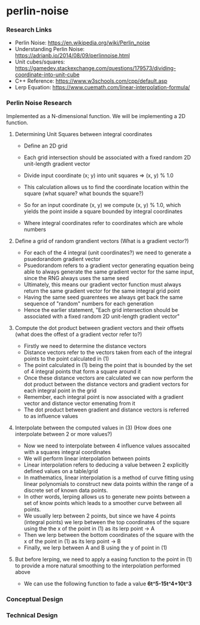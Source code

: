 # perlin-noise

### Research Links
+ Perlin Noise: https://en.wikipedia.org/wiki/Perlin_noise
+ Understanding Perlin Noise: https://adrianb.io/2014/08/09/perlinnoise.html
+ Unit cubes/squares: https://gamedev.stackexchange.com/questions/179573/dividing-coordinate-into-unit-cube
+ C++ Reference: https://www.w3schools.com/cpp/default.asp
+ Lerp Equation: https://www.cuemath.com/linear-interpolation-formula/

### Perlin Noise Research
Implemented as a N-dimensional function. We will be implementing a 2D function.

1) Determining Unit Squares between integral coordinates
    - Define an 2D grid
    - Each grid intersection should be associated with a fixed random 2D unit-length gradient vector

    - Divide input coordinate (x; y) into unit squares => (x, y) % 1.0
    - This calculation allows us to find the coordinate location within the square (what square? what bounds  the square?)
    - So for an input coordinate (x, y) we compute (x, y) % 1.0, which yields the point inside a square bounded by integral coordinates
    - Where integral coordinates refer to coordinates which are whole numbers

2) Define a grid of random grandient vectors (What is a gradient vector?)
    - For each of the 4 integral (unit coordinates?) we need to generate a psuedorandom gradient vector
    - Psuedorandom refers to a gradient vector generating equation being able to always generate the same gradient vector for the same input, since the RNG always uses the same seed
    - Ultimately, this means our gradient vector function must always return the same gradient vector for the same integral grid point
    - Having the same seed guarentees we always get back the same sequence of "random" numbers for each generation
    - Hence the earlier statement, "Each grid intersection should be associated with a fixed random 2D unit-length gradient vector"

3) Compute the dot product between gradient vectors and their offsets (what does the offest of a gradient vector refer to?)
    - Firstly we need to determine the distance vectors
    - Distance vectors refer to the vectors taken from each of the integral points to the point calculated in (1)
    - The point calculated in (1) being the point that is bounded by the set of 4 integral points that form a square around it
    - Once these distance vectors are calculated we can now perform the dot product between the distance vectors and gradient vectors for each integral point in the grid
    - Remember, each integral point is now associated with a gradient vector and distance vector emenating from it
    - The dot product between gradient and distance vectors is referred to as influence values

3) Interpolate between the computed values in (3) (How does one interpolate between 2 or more values?)
    - Now we need to interpolate between 4 influence values assocaited with a squares integral coordinates
    - We will perform linear interpolation between points
    - Linear interpolation refers to deducing a value between 2 explicitly defined values on a table/grid
    - In mathematics, linear interpolation is a method of curve fitting using linear polynomials to construct new data points within the range of a discrete set of known data points.
    - In other words, lerping allows us to generate new points between a set of know points which leads to a smoother curve between all points.
    - We usually lerp between 2 points, but since we have 4 points (integral points) we lerp between the top coordinates of the square using the the x of the point in (1) as its lerp point -> A
    - Then we lerp between the bottom coordinates of the square with the x of the point in (1) as its lerp point -> B
    - Finally, we lerp between A and B using the y of point in (1)

4) But before lerping, we need to apply a easing function to the point in (1) to provide a more natural smoothing to the interpolation performed above
    - We can use the following function to fade a value **6t^5-15t^4+10t^3**

### Conceptual Design


### Technical Design